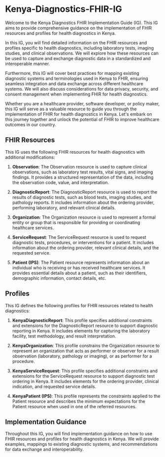 # Kenya-Diagnostics-FHIR-IG

Welcome to the Kenya Diagnostics FHIR Implementation Guide (IG). This IG aims to provide comprehensive guidance on the implementation of FHIR resources and profiles for health diagnostics in Kenya.

In this IG, you will find detailed information on the FHIR resources and profiles specific to health diagnostics, including laboratory tests, imaging studies, and clinical observations. We will explore how these resources can be used to capture and exchange diagnostic data in a standardized and interoperable manner.

Furthermore, this IG will cover best practices for mapping existing diagnostic systems and terminologies used in Kenya to FHIR, ensuring seamless integration and data exchange across different healthcare systems. We will also discuss considerations for data privacy, security, and consent management when implementing FHIR for health diagnostics.

Whether you are a healthcare provider, software developer, or policy maker, this IG will serve as a valuable resource to guide you through the implementation of FHIR for health diagnostics in Kenya. Let's embark on this journey together and unlock the potential of FHIR to improve healthcare outcomes in our country.

<!-- ## Actors

The following actors are involved in the diagnostic process and will interact with FHIR resources:

1. **Healthcare Provider**: The healthcare provider is responsible for ordering diagnostic tests, interpreting the results, and making clinical decisions based on the findings. They will use FHIR resources to capture and exchange diagnostic data with other healthcare professionals.

2. **Laboratory Technician**: The laboratory technician performs diagnostic tests, records the results, and reports them back to the healthcare provider. They will use FHIR resources to document the test results and share them with the healthcare provider.

3. **Radiologist**: The radiologist interprets imaging studies, such as X-rays, CT scans, and MRIs, and generates reports for the healthcare provider. They will use FHIR resources to capture and exchange imaging data in a standardized format.

4. **Patient**: The patient is the individual undergoing diagnostic tests and receiving healthcare services. They may access their diagnostic data through FHIR-enabled applications and share it with other healthcare providers as needed. -->

## FHIR Resources

This IG uses the following FHIR resources for health diagnostics with additional modifications:

1. **Observation**: The Observation resource is used to capture clinical observations, such as laboratory test results, vital signs, and imaging findings. It provides a structured representation of the data, including the observation code, value, and interpretation.

2. **DiagnosticReport**: The DiagnosticReport resource is used to report the results of diagnostic tests, such as blood tests, imaging studies, and pathology reports. It includes information about the ordering provider, performing laboratory, and relevant clinical details.

3. **Organization**: The Organization resource is used to represent a formal entity or group that is responsible for providing or coordinating healthcare services.

4. **ServiceRequest**: The ServiceRequest resource is used to request diagnostic tests, procedures, or interventions for a patient. It includes information about the ordering provider, relevant clinical details, and the requested service.

5. **Patient (IPS)**: The Patient resource represents information about an individual who is receiving or has received healthcare services. It provides essential details about a patient, such as their identifiers, demographic information, contact details, etc.


## Profiles

This IG defines the following profiles for FHIR resources related to health diagnostics:

1. **KenyaDiagnosticReport**: This profile specifies additional constraints and extensions for the DiagnosticReport resource to support diagnostic reporting in Kenya. It includes elements for capturing the laboratory facility, test methodology, and result interpretation.

2. **KenyaOrganization**:  This profile constrains the Organization resource to represent an organization that acts as performer or observer for a result observation (laboratory, pathology or imaging), or as performer for a procedure.

3. **KenyaServiceRequest**: This profile specifies additional constraints and extensions for the ServiceRequest resource to support diagnostic test ordering in Kenya. It includes elements for the ordering provider, clinical indication, and requested service details.

4. **KenyaPatient (IPS)**: This profile represents the constraints applied to the Patient resource and describes the minimum expectations for the Patient resource when used in one of the referred resources.

## Implementation Guidance

Throughout this IG, you will find implementation guidance on how to use FHIR resources and profiles for health diagnostics in Kenya. We will provide examples, mappings to existing diagnostic systems, and recommendations for data exchange and interoperability.

